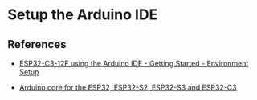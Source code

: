 # Setup the Arduino IDE





## References

* [ESP32-C3-12F using the Arduino IDE - Getting Started - Environment Setup](https://dev.to/rafalozan0/esp32-c3-12f-using-the-arduino-ide-getting-started-environment-setup-38ij)

* [Arduino core for the ESP32, ESP32-S2, ESP32-S3 and ESP32-C3](https://github.com/espressif/arduino-esp32#arduino-core-for-the-esp32-esp32-s2-esp32-s3-and-esp32-c3)

